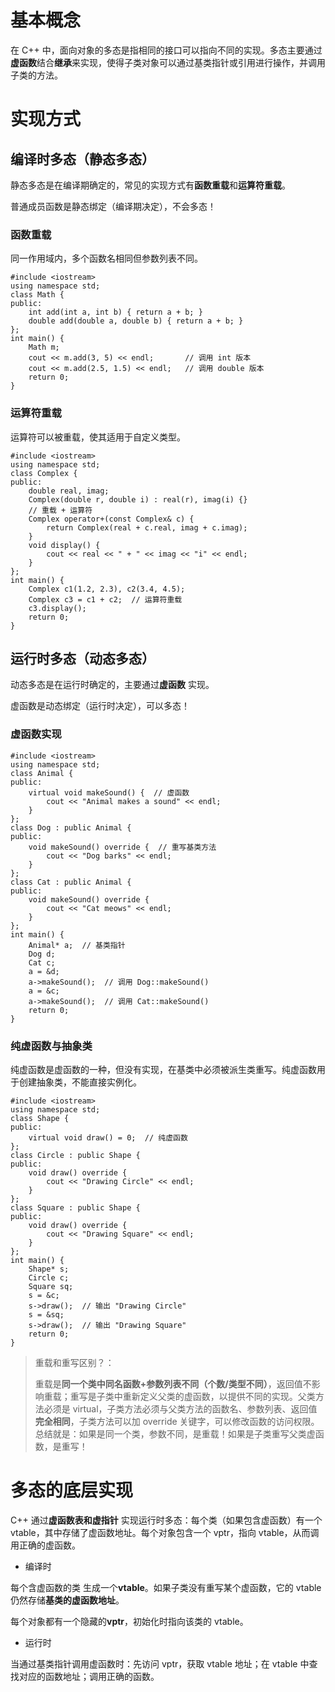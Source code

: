 # 基本概念
在 C++ 中，面向对象的多态是指相同的接口可以指向不同的实现。多态主要通过**虚函数**结合**继承**来实现，使得子类对象可以通过基类指针或引用进行操作，并调用子类的方法。

# 实现方式
## 编译时多态（静态多态）
静态多态是在编译期确定的，常见的实现方式有**函数重载**和**运算符重载**。

普通成员函数是静态绑定（编译期决定），不会多态！
### 函数重载
同一作用域内，多个函数名相同但参数列表不同。
~~~
#include <iostream>
using namespace std;
class Math {
public:
    int add(int a, int b) { return a + b; }
    double add(double a, double b) { return a + b; }
};
int main() {
    Math m;
    cout << m.add(3, 5) << endl;       // 调用 int 版本
    cout << m.add(2.5, 1.5) << endl;   // 调用 double 版本
    return 0;
}
~~~
### 运算符重载
运算符可以被重载，使其适用于自定义类型。
~~~
#include <iostream>
using namespace std;
class Complex {
public:
    double real, imag;
    Complex(double r, double i) : real(r), imag(i) {}
    // 重载 + 运算符
    Complex operator+(const Complex& c) {
        return Complex(real + c.real, imag + c.imag);
    }
    void display() {
        cout << real << " + " << imag << "i" << endl;
    }
};
int main() {
    Complex c1(1.2, 2.3), c2(3.4, 4.5);
    Complex c3 = c1 + c2;  // 运算符重载
    c3.display();  
    return 0;
}
~~~
## 运行时多态（动态多态）
动态多态是在运行时确定的，主要通过**虚函数** 实现。

虚函数是动态绑定（运行时决定），可以多态！
### 虚函数实现
~~~
#include <iostream>
using namespace std;
class Animal {
public:
    virtual void makeSound() {  // 虚函数
        cout << "Animal makes a sound" << endl;
    }
};
class Dog : public Animal {
public:
    void makeSound() override {  // 重写基类方法
        cout << "Dog barks" << endl;
    }
};
class Cat : public Animal {
public:
    void makeSound() override {
        cout << "Cat meows" << endl;
    }
};
int main() {
    Animal* a;  // 基类指针
    Dog d;
    Cat c;
    a = &d;
    a->makeSound();  // 调用 Dog::makeSound()
    a = &c;
    a->makeSound();  // 调用 Cat::makeSound()
    return 0;
}
~~~
### 纯虚函数与抽象类
纯虚函数是虚函数的一种，但没有实现，在基类中必须被派生类重写。纯虚函数用于创建抽象类，不能直接实例化。
~~~
#include <iostream>
using namespace std;
class Shape {
public:
    virtual void draw() = 0;  // 纯虚函数
};
class Circle : public Shape {
public:
    void draw() override {
        cout << "Drawing Circle" << endl;
    }
};
class Square : public Shape {
public:
    void draw() override {
        cout << "Drawing Square" << endl;
    }
};
int main() {
    Shape* s;
    Circle c;
    Square sq;
    s = &c;
    s->draw();  // 输出 "Drawing Circle"
    s = &sq;
    s->draw();  // 输出 "Drawing Square"
    return 0;
}
~~~
> 重载和重写区别？：
>
> 重载是**同一个类中同名函数+参数列表不同（个数/类型不同）**，返回值不影响重载；重写是子类中重新定义父类的虚函数，以提供不同的实现。父类方法必须是 virtual，子类方法必须与父类方法的函数名、参数列表、返回值**完全相同**，子类方法可以加 override 关键字，可以修改函数的访问权限。总结就是：如果是同一个类，参数不同，是重载！如果是子类重写父类虚函数，是重写！
>
# 多态的底层实现
C++ 通过**虚函数表和虚指针** 实现运行时多态：每个类（如果包含虚函数）有一个 vtable，其中存储了虚函数地址。每个对象包含一个 vptr，指向 vtable，从而调用正确的虚函数。
- 编译时

每个含虚函数的类 生成一个**vtable**。如果子类没有重写某个虚函数，它的 vtable 仍然存储**基类的虚函数地址**。

每个对象都有一个隐藏的**vptr**，初始化时指向该类的 vtable。
- 运行时
  
当通过基类指针调用虚函数时：先访问 vptr，获取 vtable 地址；在 vtable 中查找对应的函数地址；调用正确的函数。
